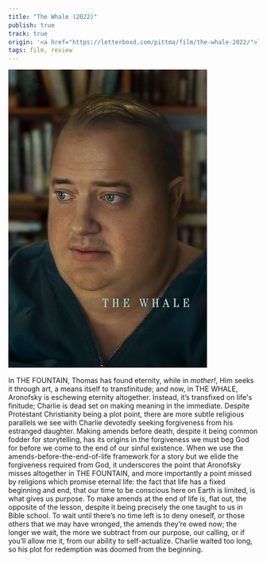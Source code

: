```yaml
---
title: "The Whale (2022)"
publish: true
track: true
origin: '<a href="https://letterboxd.com/pittma/film/the-whale-2022/">letterboxd</a>'
tags: film, review
---
```


<img src="/images/whale.jpeg" width="400">

In THE FOUNTAIN, Thomas has found eternity, while in _mother!_, Him
seeks it through art, a means itself to transfinitude; and now, in THE
WHALE, Aronofsky is eschewing eternity altogether. Instead, it’s
transfixed on life's finitude; Charlie is dead set on making meaning
in the immediate. Despite Protestant Christianity being a plot point,
there are more subtle religious parallels we see with Charlie
devotedly seeking forgiveness from his estranged daughter. Making
amends before death, despite it being common fodder for storytelling,
has its origins in the forgiveness we must beg God for before we come
to the end of our sinful existence. When we use the
amends-before-the-end-of-life framework for a story but we elide the
forgiveness required from God, it underscores the point that Aronofsky
misses altogether in THE FOUNTAIN, and more importantly a point missed
by religions which promise eternal life: the fact that life has a
fixed beginning and end, that our time to be conscious here on Earth
is limited, is what gives us purpose. To make amends at the end of
life is, flat out, the opposite of the lesson, despite it being
precisely the one taught to us in Bible school. To wait until there’s
no time left is to deny oneself, or those others that we may have
wronged, the amends they’re owed now; the longer we wait, the more we
subtract from our purpose, our calling, or if you’ll allow me it, from
our ability to self-actualize. Charlie waited too long, so his plot
for redemption was doomed from the beginning.
